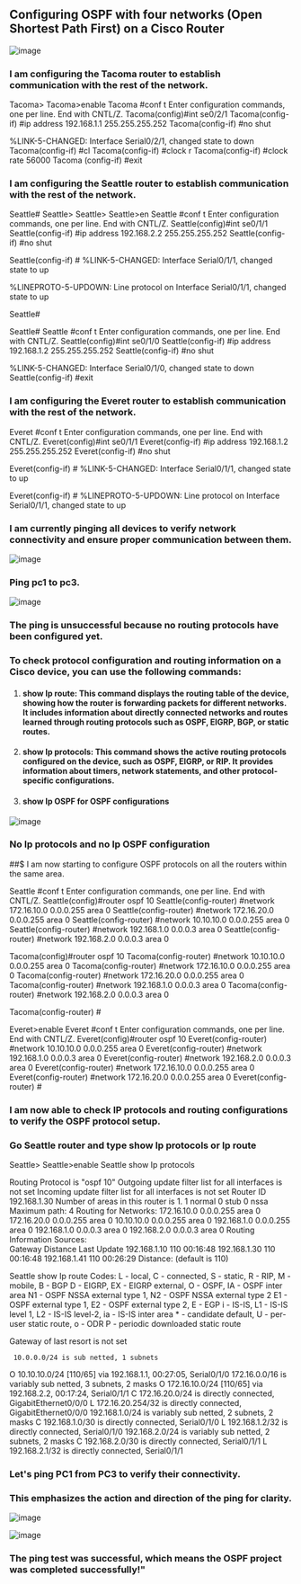 

## Configuring OSPF with four networks (Open Shortest Path First) on a Cisco Router

![image](https://github.com/user-attachments/assets/099aed43-964c-45a6-90f8-66b0b36110c3)



### I am configuring the Tacoma router to establish communication with the rest of the network.
Tacoma>
Tacoma>enable 
Tacoma #conf t
Enter configuration commands, one per line.  End with CNTL/Z.
Tacoma(config)#int se0/2/1
Tacoma(config-if) #ip address 192.168.1.1 255.255.255.252
Tacoma(config-if) #no shut

%LINK-5-CHANGED: Interface Serial0/2/1, changed state to down
Tacoma(config-if) #cl
Tacoma(config-if) #clock r
Tacoma(config-if) #clock rate 56000
Tacoma (config-if) #exit

### I am configuring the Seattle router to establish communication with the rest of the network.

Seattle# Seattle>
Seattle>
Seattle>en
Seattle #conf t
Enter configuration commands, one per line.  End with CNTL/Z.
Seattle(config)#int se0/1/1
Seattle(config-if) #ip address 192.168.2.2   255.255.255.252
Seattle(config-if) #no shut

Seattle(config-if) #
%LINK-5-CHANGED: Interface Serial0/1/1, changed state to up

%LINEPROTO-5-UPDOWN: Line protocol on Interface Serial0/1/1, changed state to up


Seattle#

Seattle#
Seattle #conf t
Enter configuration commands, one per line.  End with CNTL/Z.
Seattle(config)#int se0/1/0
Seattle(config-if) #ip address 192.168.1.2 255.255.255.252
Seattle(config-if) #no shut

%LINK-5-CHANGED: Interface Serial0/1/0, changed state to down
Seattle(config-if) #exit

### I am configuring the Everet router to establish communication with the rest of the network.

Everet #conf t
Enter configuration commands, one per line.  End with CNTL/Z.
Everet(config)#int se0/1/1
Everet(config-if) #ip address 192.168.1.2 255.255.255.252
Everet(config-if) #no shut

Everet(config-if) #
%LINK-5-CHANGED: Interface Serial0/1/1, changed state to up

Everet(config-if) #
%LINEPROTO-5-UPDOWN: Line protocol on Interface Serial0/1/1, changed state to up



### I am currently pinging all devices to verify network connectivity and ensure proper communication between them.

![image](https://github.com/user-attachments/assets/ac65e113-a30f-4297-b8ee-0423722fac87)

 
### Ping pc1 to pc3.

 ![image](https://github.com/user-attachments/assets/46dee34a-fa7c-40de-8214-c5b451d763cc)


### The ping is unsuccessful because no routing protocols have been configured yet.



### To check protocol configuration and routing information on a Cisco device, you can use the following commands:
1.	#### show Ip route: This command displays the routing table of the device, showing how the router is forwarding packets for different networks. It includes information about directly connected networks and routes learned through routing protocols such as OSPF, EIGRP, BGP, or static routes.
2.	#### show Ip protocols: This command shows the active routing protocols configured on the device, such as OSPF, EIGRP, or RIP. It provides information about timers, network statements, and other protocol-specific configurations.
3.	#### show Ip OSPF for OSPF configurations

   ![image](https://github.com/user-attachments/assets/0d98be7f-ed9f-4eed-a825-3b636bf98480)

 
### No Ip protocols and no Ip OSPF configuration


##$ I am now starting to configure OSPF protocols on all the routers within the same area.



Seattle #conf t
Enter configuration commands, one per line.  End with CNTL/Z.
Seattle(config)#router ospf 10
Seattle(config-router) #network 172.16.10.0 0.0.0.255 area 0
Seattle(config-router) #network 172.16.20.0 0.0.0.255 area 0
Seattle(config-router) #network 10.10.10.0 0.0.0.255 area 0
Seattle(config-router) #network 192.168.1.0 0.0.0.3 area 0
Seattle(config-router) #network 192.168.2.0 0.0.0.3 area 0


Tacoma(config)#router ospf 10
Tacoma(config-router) #network 10.10.10.0 0.0.0.255 area 0
Tacoma(config-router) #network 172.16.10.0 0.0.0.255 area 0
Tacoma(config-router) #network 172.16.20.0 0.0.0.255 area 0
Tacoma(config-router) #network 192.168.1.0 0.0.0.3 area 0
Tacoma(config-router) #network 192.168.2.0 0.0.0.3 area 0

Tacoma(config-router) #





Everet>enable
Everet #conf t
Enter configuration commands, one per line.  End with CNTL/Z.
Everet(config)#router ospf 10
Everet(config-router) #network 10.10.10.0 0.0.0.255 area 0
Everet(config-router) #network 192.168.1.0 0.0.0.3 area 0
Everet(config-router) #network 192.168.2.0 0.0.0.3 area 0
Everet(config-router) #network 172.16.10.0 0.0.0.255 area 0
Everet(config-router) #network 172.16.20.0 0.0.0.255 area 0
Everet(config-router) #




### I am now able to check IP protocols and routing configurations to verify the OSPF protocol setup.
### Go Seattle router and type show Ip protocols or Ip route
Seattle>
Seattle>enable
Seattle show Ip protocols

Routing Protocol is "ospf 10"
  Outgoing update filter list for all interfaces is not set 
  Incoming update filter list for all interfaces is not set 
  Router ID 192.168.1.30
  Number of areas in this router is 1. 1 normal 0 stub 0 nssa
  Maximum path: 4
  Routing for Networks:
    172.16.10.0 0.0.0.255 area 0
    172.16.20.0 0.0.0.255 area 0
    10.10.10.0 0.0.0.255 area 0
    192.168.1.0 0.0.0.255 area 0
    192.168.1.0 0.0.0.3 area 0
    192.168.2.0 0.0.0.3 area 0
  Routing Information Sources:  
    Gateway         Distance      Last Update 
    192.168.1.10         110      00:16:48
    192.168.1.30         110      00:16:48
    192.168.1.41         110      00:26:29
  Distance: (default is 110)

Seattle show Ip route
Codes: L - local, C - connected, S - static, R - RIP, M - mobile, B - BGP
       D - EIGRP, EX - EIGRP external, O - OSPF, IA - OSPF inter area
       N1 - OSPF NSSA external type 1, N2 - OSPF NSSA external type 2
       E1 - OSPF external type 1, E2 - OSPF external type 2, E - EGP
       i - IS-IS, L1 - IS-IS level 1, L2 - IS-IS level-2, ia - IS-IS inter area
       * - candidate default, U - per-user static route, o - ODR
       P - periodic downloaded static route

Gateway of last resort is not set

     10.0.0.0/24 is sub netted, 1 subnets
O       10.10.10.0/24 [110/65] via 192.168.1.1, 00:27:05, Serial0/1/0
     172.16.0.0/16 is variably sub netted, 3 subnets, 2 masks
O       172.16.10.0/24 [110/65] via 192.168.2.2, 00:17:24, Serial0/1/1
C       172.16.20.0/24 is directly connected, GigabitEthernet0/0/0
L       172.16.20.254/32 is directly connected, GigabitEthernet0/0/0
     192.168.1.0/24 is variably sub netted, 2 subnets, 2 masks
C       192.168.1.0/30 is directly connected, Serial0/1/0
L       192.168.1.2/32 is directly connected, Serial0/1/0
     192.168.2.0/24 is variably sub netted, 2 subnets, 2 masks
C       192.168.2.0/30 is directly connected, Serial0/1/1
L       192.168.2.1/32 is directly connected, Serial0/1/1



### Let's ping PC1 from PC3 to verify their connectivity.

### This emphasizes the action and direction of the ping for clarity.

 ![image](https://github.com/user-attachments/assets/1c85ecb6-dada-428d-993f-fee82fd0e6bc)

![image](https://github.com/user-attachments/assets/5b3f74e2-0466-4093-9ac2-2fcb83d33ad5)

 
### The ping test was successful, which means the OSPF project was completed successfully!"







